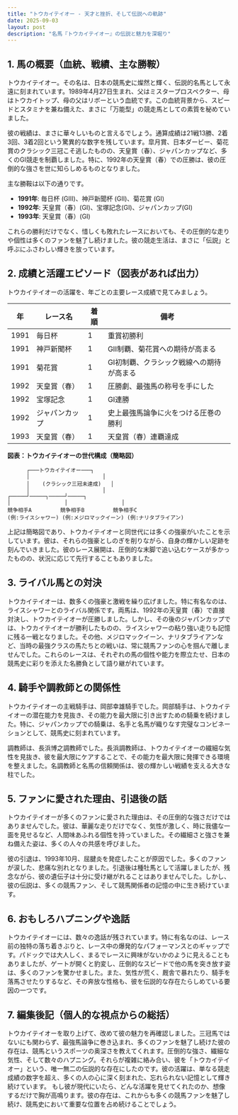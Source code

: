 ```yaml
---
title: "トウカイテイオー - 天才と挫折、そして伝説への軌跡"
date: 2025-09-03
layout: post
description: "名馬『トウカイテイオー』の伝説と魅力を深堀り"
---
```


## 1. 馬の概要（血統、戦績、主な勝鞍）

トウカイテイオー。その名は、日本の競馬史に燦然と輝く、伝説的名馬として永遠に刻まれています。1989年4月27日生まれ、父はミスタープロスペクター、母はトウカイトップ、母の父はリボーという血統です。この血統背景から、スピードとスタミナを兼ね備えた、まさに「万能型」の競走馬としての素質を秘めていました。

彼の戦績は、まさに華々しいものと言えるでしょう。通算成績は21戦13勝、2着3回、3着2回という驚異的な数字を残しています。皐月賞、日本ダービー、菊花賞のクラシック三冠こそ逃したものの、天皇賞（春）、ジャパンカップなど、多くのGI競走を制覇しました。特に、1992年の天皇賞（春）での圧勝は、彼の圧倒的な強さを世に知らしめるものとなりました。

主な勝鞍は以下の通りです。

* **1991年**:  毎日杯 (GIII)、神戸新聞杯 (GII)、菊花賞 (GⅠ)
* **1992年**:  天皇賞（春）(GⅠ)、宝塚記念(GⅠ)、ジャパンカップ(GⅠ)
* **1993年**:  天皇賞（春）(GⅠ)


これらの勝利だけでなく、惜しくも敗れたレースにおいても、その圧倒的な走りや個性は多くのファンを魅了し続けました。彼の競走生活は、まさに「伝説」と呼ぶにふさわしい輝きを放っています。


## 2. 成績と活躍エピソード（図表があれば出力）

トウカイテイオーの活躍を、年ごとの主要レース成績で見てみましょう。


| 年 | レース名         | 着順 | 備考                                      |
|---|-----------------|-----|-------------------------------------------|
| 1991 | 毎日杯           | 1   | 重賞初勝利                               |
| 1991 | 神戸新聞杯       | 1   | GII制覇、菊花賞への期待が高まる              |
| 1991 | 菊花賞           | 1   | GⅠ初制覇、クラシック戦線への期待が高まる    |
| 1992 | 天皇賞（春）     | 1   | 圧勝劇、最強馬の称号を手にした               |
| 1992 | 宝塚記念         | 1   | GⅠ連勝                                  |
| 1992 | ジャパンカップ    | 1   | 史上最強馬論争に火をつける圧巻の勝利         |
| 1993 | 天皇賞（春）     | 1   | 天皇賞（春）連覇達成                         |


**図表：トウカイテイオーの世代構成（簡略図）**

```
      ┌───トウカイテイオー───┐
      │                       │
      │    (クラシック三冠未達成)   │
      │                       │
┌─────┘─────┐─────┘─────┐
│                 │                 │
競争相手A         競争相手B         競争相手C
(例:ライスシャワー) (例:メジロマックイーン) (例:ナリタブライアン)
```

上記は簡略図であり、トウカイテイオーと同世代には多くの強豪がいたことを示しています。彼は、それらの強豪としのぎを削りながら、自身の輝かしい足跡を刻んでいきました。彼のレース展開は、圧倒的な末脚で追い込むケースが多かったものの、状況に応じて先行することもありました。


## 3. ライバル馬との対決

トウカイテイオーは、数多くの強豪と激戦を繰り広げました。特に有名なのは、ライスシャワーとのライバル関係です。両馬は、1992年の天皇賞（春）で直接対決し、トウカイテイオーが圧勝しました。しかし、その後のジャパンカップでは、トウカイテイオーが勝利したものの、ライスシャワーの粘り強い走りも記憶に残る一戦となりました。その他、メジロマックイーン、ナリタブライアンなど、当時の最強クラスの馬たちとの戦いは、常に競馬ファンの心を掴んで離しませんでした。これらのレースは、それぞれの馬の個性や能力を際立たせ、日本の競馬史に彩りを添えた名勝負として語り継がれています。


## 4. 騎手や調教師との関係性

トウカイテイオーの主戦騎手は、岡部幸雄騎手でした。岡部騎手は、トウカイテイオーの潜在能力を見抜き、その能力を最大限に引き出すための騎乗を続けました。特に、ジャパンカップでの騎乗は、名手と名馬が織りなす完璧なコンビネーションとして、競馬史に刻まれています。

調教師は、長浜博之調教師でした。長浜調教師は、トウカイテイオーの繊細な気性を見抜き、彼を最大限にケアすることで、その能力を最大限に発揮できる環境を整えました。名調教師と名馬の信頼関係は、彼の輝かしい戦績を支える大きな柱でした。


## 5. ファンに愛された理由、引退後の話

トウカイテイオーが多くのファンに愛された理由は、その圧倒的な強さだけではありませんでした。彼は、華麗な走りだけでなく、気性が激しく、時に我儘な一面を見せるなど、人間味あふれる個性を持っていました。その繊細さと強さを兼ね備えた姿は、多くの人々の共感を呼びました。

彼の引退は、1993年10月、屈腱炎を発症したことが原因でした。多くのファンが涙した、悲痛な別れとなりました。引退後は種牡馬として活躍しましたが、残念ながら、彼の遺伝子は十分に受け継がれることはありませんでした。しかし、彼の伝説は、多くの競馬ファン、そして競馬関係者の記憶の中に生き続けています。


## 6. おもしろハプニングや逸話

トウカイテイオーには、数々の逸話が残されています。特に有名なのは、レース前の独特の落ち着きぶりと、レース中の爆発的なパフォーマンスとのギャップです。パドックでは大人しく、まるでレースに興味がないかのように見えることもありましたが、ゲートが開くと豹変し、圧倒的なスピードで他の馬を突き放す姿は、多くのファンを驚かせました。また、気性が荒く、厩舎で暴れたり、騎手を落馬させたりするなど、その奔放な性格も、彼を伝説的な存在たらしめている要因の一つです。


## 7. 編集後記（個人的な視点からの総括）

トウカイテイオーを取り上げて、改めて彼の魅力を再確認しました。三冠馬ではないにも関わらず、最強馬論争に巻き込まれ、多くのファンを魅了し続けた彼の存在は、競馬というスポーツの奥深さを教えてくれます。圧倒的な強さ、繊細な気性、そして数々のハプニング。それらが複雑に絡み合い、彼を「トウカイテイオー」という、唯一無二の伝説的な存在にしたのです。彼の活躍は、単なる競走成績の数字を超え、多くの人の心に深く刻まれた、忘れられない記憶として輝き続けています。  もし彼が現代にいたら、どんな活躍を見せてくれたのか、想像するだけで胸が高鳴ります。彼の存在は、これからも多くの競馬ファンを魅了し続け、競馬史において重要な位置を占め続けることでしょう。

